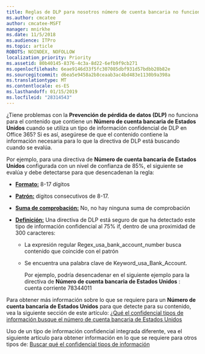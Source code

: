 ```yaml
---
title: Reglas de DLP para nosotros número de cuenta bancaria no funciona
ms.author: cmcatee
author: cmcatee-MSFT
manager: mnirkhe
ms.date: 11/5/2018
ms.audience: ITPro
ms.topic: article
ROBOTS: NOINDEX, NOFOLLOW
localization_priority: Priority
ms.assetid: 80b40145-8376-4c3a-8d22-6efb9f9cb271
ms.openlocfilehash: 6eae9146d33f5fc307085dbf931d57bdbb28b82e
ms.sourcegitcommit: d6ea5e9458a2b8ceaab3ac4bd483e1130b9a398a
ms.translationtype: MT
ms.contentlocale: es-ES
ms.lasthandoff: 01/15/2019
ms.locfileid: "28314543"
---
```

¿Tiene problemas con la **Prevención de pérdida de datos (DLP)** no funciona para el contenido que contiene un **Número de cuenta bancaria de Estados Unidos** cuando se utiliza un tipo de información confidencial de DLP en Office 365? Si es así, asegúrese de que el contenido contiene la información necesaria para lo que la directiva de DLP está buscando cuando se evalúa. 
  
Por ejemplo, para una directiva de **Número de cuenta bancaria de Estados Unidos** configurada con un nivel de confianza de 85%, el siguiente se evalúa y debe detectarse para que desencadenan la regla: 
  
- **[Formato:](https://docs.microsoft.com/en-us/office365/securitycompliance/what-the-sensitive-information-types-look-for#format-77)** 8-17 dígitos 
    
- **[Patrón:](https://docs.microsoft.com/en-us/office365/securitycompliance/what-the-sensitive-information-types-look-for#pattern-77)** dígitos consecutivos de 8-17. 
    
- **[Suma de comprobación:](https://docs.microsoft.com/en-us/office365/securitycompliance/what-the-sensitive-information-types-look-for#checksum-76)** No, no hay ninguna suma de comprobación 
    
- **[Definición:](https://docs.microsoft.com/en-us/office365/securitycompliance/what-the-sensitive-information-types-look-for)** Una directiva de DLP está seguro de que ha detectado este tipo de información confidencial al 75% if, dentro de una proximidad de 300 caracteres: 
    
  - La expresión regular Regex_usa_bank_account_number busca contenido que coincide con el patrón
    
  - Se encuentra una palabra clave de Keyword_usa_Bank_Account.
    
    Por ejemplo, podría desencadenar en el siguiente ejemplo para la directiva de **Número de cuenta bancaria de Estados Unidos** : cuenta corriente 78344011 
    
Para obtener más información sobre lo que se requiere para un **Número de cuenta bancaria de Estados Unidos** para que detecte para su contenido, vea la siguiente sección de este artículo: [¿Qué el confidencial tipos de información busque el número de cuenta bancaria de Estados Unidos](https://docs.microsoft.com/en-us/office365/securitycompliance/what-the-sensitive-information-types-look-for#us-bank-account-number)
  
Uso de un tipo de información confidencial integrada diferente, vea el siguiente artículo para obtener información en lo que se requiere para otros tipos de: [Buscar qué el confidencial tipos de información](https://docs.microsoft.com/en-us/office365/securitycompliance/what-the-sensitive-information-types-look-for)
  

